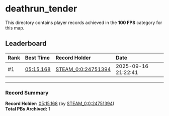 # deathrun_tender

This directory contains player records achieved in the **100 FPS** category for this map.

## Leaderboard

| Rank | Best Time | Record Holder | Date                |
| :--- | :-------- | :------------ | :------------------ |
| #1   | [05:15.168](./00315168_STEAM_0_0_24751394_20250916-212241.zip) | [STEAM_0:0:24751394](https://speedrun16.com/profile/STEAM_0:0:24751394)   | 2025-09-16 21:22:41 |

---

### Record Summary
**Record Holder:** [05:15.168](./00315168_STEAM_0_0_24751394_20250916-212241.zip) (by [STEAM_0:0:24751394](https://speedrun16.com/profile/STEAM_0:0:24751394))  
**Total PBs Archived:** 1